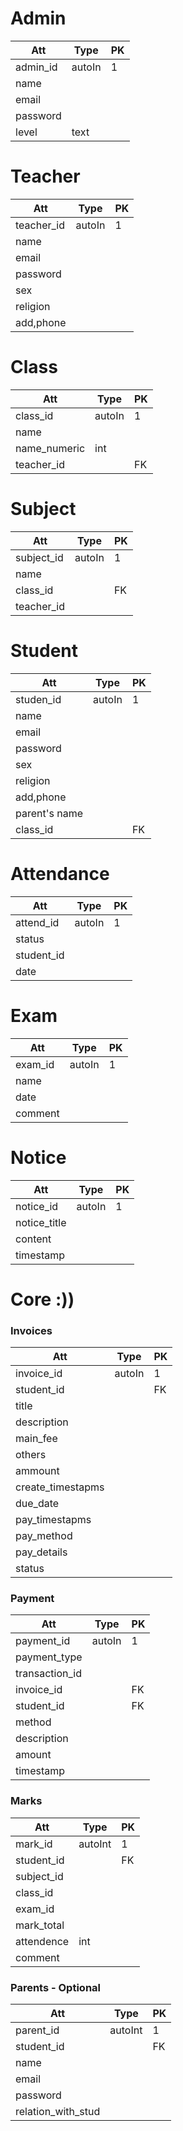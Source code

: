 # Admin
| Att | Type | PK |
|-----|------|----|
|admin_id| autoIn  | 1  |
|name|      |   |   
|email|     |   |  
|password|  |   |
|level| text    |   |

# Teacher
| Att | Type | PK |
|-----|------|----|
|teacher_id| autoIn  | 1  |
|name|          |           |     
|email|         |           |   
|password|      |           | 
|sex|           |           |   
|religion|      |           |   
|add,phone|     |           |   

# Class
| Att | Type | PK |
|-----|------|----|
|class_id| autoIn  | 1  |
|name|      |   | 
|name_numeric| int     |   |
|teacher_id| | FK|

# Subject
| Att | Type | PK |
|-----|------|----|
|subject_id|  autoIn  |  1 |
|name|  |   |
|class_id|  |   FK| 
|teacher_id|    |   |


# Student
| Att | Type | PK |
|-----|------|----|
|studen_id| autoIn  | 1  |
|name|          |           |     
|email|         |           |   
|password|      |           |   
|sex|           |           |   
|religion|      |           |   
|add,phone|     |           |   
|parent's name| |           |   
|class_id|      |        FK | 


# Attendance
| Att | Type | PK |
|-----|------|----|
|attend_id| autoIn | 1 |
|status|    |   |
|student_id| |  |
|date|  |   |

# Exam
| Att | Type | PK |
|-----|------|----|
|exam_id| autoIn | 1 |
|name|  |   |     
|date|  |   |
|comment|   |   |

# Notice
| Att | Type | PK |
|-----|------|----|
|notice_id| autoIn | 1 |
|notice_title|  |   |
|content|   |   |
|timestamp| |   |

# Core :))
### Invoices
| Att | Type | PK |
|-----|------|----|
|invoice_id|  autoIn  |   1|
|student_id|    |   FK|
|title| |   |
|description|   |   |
|main_fee|  |   |
|others|    |   |
|ammount|   |   |
|create_timestapms| |   |
|due_date|  |   |
|pay_timestapms|    |   |
|pay_method|    |   |
|pay_details|   |   |
|status|    |   |

### Payment
| Att | Type | PK |
|-----|------|----|
|payment_id|  autoIn  |   1|
|payment_type|  |   |
|transaction_id| |  |
|invoice_id|    |FK  |
|student_id|    |FK|
|method|    |   |
|description|   |   |
|amount|    |   |
|timestamp| |   |

### Marks
| Att | Type | PK |
|-----|------|----|
|mark_id| autoInt  |   1|
|student_id|    |  FK |
|subject_id|    |   |
|class_id|  |   |
|exam_id|   |   |
|mark_total|    |   |
|attendence| int |  |
|comment|   |   |

### Parents - Optional
| Att | Type | PK |
|-----|------|----|
|parent_id| autoInt  |   1|
|student_id|    |  FK |
|name|      |   |   
|email|     |   |  
|password|  |   |
|relation_with_stud| |   |
